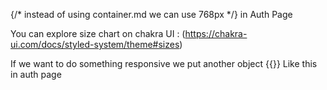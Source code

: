 

 {/* instead of using container.md we can use 768px */} in Auth Page


You can explore size chart on chakra UI : (https://chakra-ui.com/docs/styled-system/theme#sizes)

If we want to do something responsive we put another object {{}} Like this in auth page 